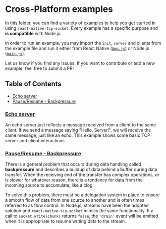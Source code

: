 # Cross-Platform examples <!-- omit in toc -->

In this folder, you can find a variety of examples to help you get started in using `react-native-tcp-socket`. Every example has a specific purpose and **is compatible** with Node.js.

In order to run an example, you may import the `init`, `server` and clients from the example file and run it either from React Native ([`App.js`](../App.js)) or Node.js ([`main.js`](main.js)).

Let us know if you find any issues. If you want to contribute or add a new example, feel free to submit a PR!

## Table of Contents <!-- omit in toc -->
- [Echo server](#echo-server)
- [Pause/Resume - Backpressure](#pauseresume---backpressure)


### [Echo server](echo.js)

An echo server just reflects a message received from a client to the same client. If we send a message saying "Hello, Server!", we will receive the same message, just like an echo. This example shows some basic TCP server and client interactions.

### [Pause/Resume - Backpressure](pause-resume.js)
There is a general problem that occurs during data handling called **backpressure** and describes a buildup of data behind a buffer during data transfer. When the receiving end of the transfer has complex operations, or is slower for whatever reason, there is a tendency for data from the incoming source to accumulate, like a clog.

To solve this problem, there must be a delegation system in place to ensure a smooth flow of data from one source to another and is often times referred to as flow control. In Node.js, streams have been the adopted solution and `react-native-tcp-socket` mimics the same functionality. If a call to `socket.write(chunk)` returns `false`, the `'drain'` event will be emitted when it is appropriate to resume writing data to the stream.
